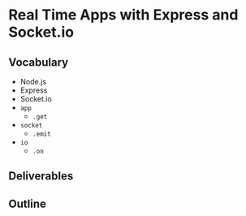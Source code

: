 # Real Time Apps with Express and Socket.io

## Vocabulary

* Node.js
* Express
* Socket.io
* `app`
  * `.get`
* `socket`
  * `.emit`
* `io`
  * `.on`

## Deliverables



## Outline

